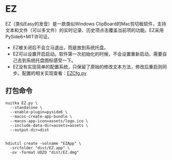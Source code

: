 # EZ

EZ（类似Easy的发音）是一款类似Windows ClipBoard的Mac剪切板软件，支持文本和文件（可以多文件）的实时记录、历史项点击覆盖当前项的功能。EZ采用PySide6+MIT许可证。

- EZ被关闭后不会立马退出，而是放到系统托盘。
- EZ可以设置开启启动。软件第一次初始化的时候，不会设置重新启动，需要自己去到系统托盘图标感受一下。
- EZ没有实现简单的配置系统，只保留了原始的修改文本方法，修改后重启则同步。配置的相关实现查看：[EZCfg.py](EZCfg.py)


## 打包命令
```text
nuitka EZ.py \
  --standalone \
  --enable-plugin=pyside6 \
  --macos-create-app-bundle \
  --macos-app-icon=assets/logo.ico \
  --include-data-dir=assets=assets \
  --output-dir=dist


hdiutil create -volname "EZApp" \
  -srcfolder "dist/EZ.app" \
  -ov -format UDZO "dist/EZ.dmg"

```